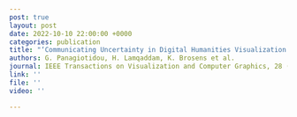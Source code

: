 ```yaml
---
post: true
layout: post
date: 2022-10-10 22:00:00 +0000
categories: publication
title: "‘Communicating Uncertainty in Digital Humanities Visualization Research’"
authors: G. Panagiotidou, H. Lamqaddam, K. Brosens et al.
journal: IEEE Transactions on Visualization and Computer Graphics, 28 (2022)
link: ''
file: ''
video: ''

---
```

